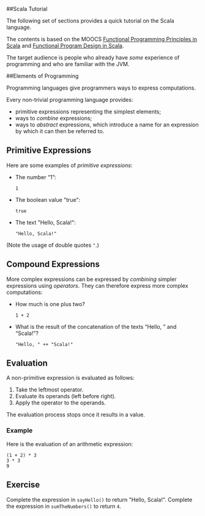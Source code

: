 ##Scala Tutorial

The following set of sections provides a quick tutorial on the Scala language.

The contents is based on the
MOOCS [Functional Programming Principles in Scala](https://www.coursera.org/learn/progfun1/home)
and [Functional Program Design in Scala](https://www.coursera.org/learn/progfun2/home).

The target audience is people who already have *some* experience of programming and who are familiar with
the JVM.

##Elements of Programming

Programming languages give programmers ways to express computations.

Every non-trivial programming language provides:

- primitive expressions representing the simplest elements;
- ways to *combine* expressions;
- ways to *abstract* expressions, which introduce a name for an expression by which it can then be referred to.

## Primitive Expressions

Here are some examples of *primitive expressions*:

- The number “1”:

  `1`

- The boolean value "true":

  `true`

- The text "Hello, Scala!":

  `"Hello, Scala!"`

(Note the usage of double quotes `"`.)

## Compound Expressions

More complex expressions can be expressed by *combining* simpler expressions
using *operators*. They can therefore express more complex computations:

- How much is one plus two?

  `1 + 2`

- What is the result of the concatenation of the texts “Hello, ” and “Scala!”?

  `"Hello, " ++ "Scala!"`

## Evaluation

A non-primitive expression is evaluated as follows:

1. Take the leftmost operator.
2. Evaluate its operands (left before right).
3. Apply the operator to the operands.

The evaluation process stops once it results in a value.

### Example

Here is the evaluation of an arithmetic expression:

    (1 + 2) * 3
    3 * 3
    9

## Exercise

Complete the expression in `sayHello()` to return "Hello, Scala!".
Complete the expression in `sumTheNumbers()` to return `4`.
